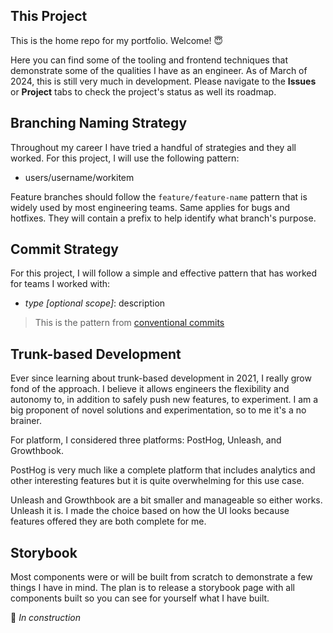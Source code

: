 ## This Project


This is the home repo for my portfolio. Welcome! 😇

Here you can find some of the tooling and frontend techniques that demonstrate some of the qualities I have as an engineer. As of March of 2024, this is still very much in development. Please navigate to the **Issues** or **Project** tabs to check the project's status as well its roadmap.

## Branching Naming Strategy

Throughout my career I have tried a handful of strategies and they all worked. For this project, I will use the following pattern:

- users/username/workitem

Feature branches should follow the `feature/feature-name` pattern that is widely used by most engineering teams. Same applies for bugs and hotfixes. They will contain a prefix to help identify what branch's purpose.

## Commit Strategy

 For this project, I will follow a simple and effective pattern that has worked for teams I worked with:

 - _type_  _[optional scope]_: description


 > This is the pattern from [conventional commits](https://www.conventionalcommits.org/en/v1.0.0/)

## Trunk-based Development

Ever since learning about trunk-based development in 2021, I really grow fond of the approach. I believe it allows engineers the flexibility and autonomy to, in addition to safely push new features, to experiment. I am a big proponent of novel solutions and experimentation, so to me it's a no brainer.

For platform, I considered three platforms: PostHog, Unleash, and Growthbook. 

PostHog is very much like a complete platform that includes analytics and other interesting features but it is quite overwhelming for this use case. 

Unleash and Growthbook are a bit smaller and manageable so either works. Unleash it is. I made the choice based on how the UI looks because features offered they are both complete for me.


## Storybook

Most components were or will be built from scratch to demonstrate a few things I have in mind. The plan is to release a storybook page with all components built so you can see for yourself what I have built. 

🚧 _In construction_
